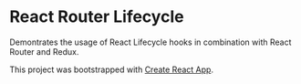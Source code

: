 # React Router Lifecycle

Demontrates the usage of React Lifecycle hooks in combination with React Router and Redux.

This project was bootstrapped with [Create React App](https://github.com/facebook/create-react-app).
